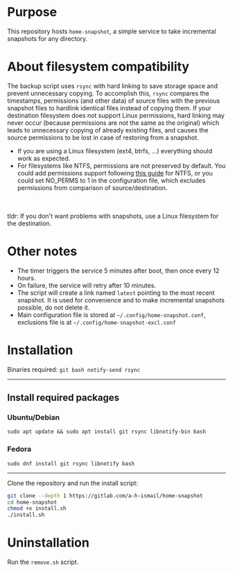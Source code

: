 # Purpose

This repository hosts `home-snapshot`, a simple service to take incremental snapshots for any directory.

# About filesystem compatibility

The backup script uses `rsync` with hard linking to save storage space and prevent unnecessary copying. To accomplish this, `rsync` compares the timestamps, permissions (and other data) of source files with the previous snapshot files to hardlink identical files instead of copying them. If your destination filesystem does not support Linux permissions, hard linking may never occur (because permissions are not the same as the original) which leads to unnecessary copying of already existing files, and causes the source permissions to be lost in case of restoring from a snapshot. <br>

- If you are using a Linux filesystem (ext4, btrfs, ...) everything should work as expected.
- For filesystems like NTFS, permissions are not preserved by default. You could add permissions support following [this guide](https://askubuntu.com/a/887502/1386657) for NTFS, or you could set NO_PERMS to 1 in the configuration file, which excludes permissions from comparison of source/destination.
<br>
<br>
tldr: If you don't want problems with snapshots, use a Linux filesystem for the destination.

# Other notes

- The timer triggers the service 5 minutes after boot, then once every 12 hours.
- On failure, the service will retry after 10 minutes.
- The script will create a link named `latest` pointing to the most recent snapshot. It is used for convenience and to make incremental snapshots possible, do not delete it.
- Main configuration file is stored at `~/.config/home-snapshot.conf`, exclusions file is at `~/.config/home-snapshot-excl.conf`

# Installation

Binaries required: `git bash notify-send rsync`

---

## Install required packages

### Ubuntu/Debian

`sudo apt update && sudo apt install git rsync libnotify-bin bash`

### Fedora

`sudo dnf install git rsync libnotify bash`

---
Clone the repository and run the install script:<br>

```bash
git clone --depth 1 https://gitlab.com/a-h-ismail/home-snapshot
cd home-snapshot
chmod +x install.sh
./install.sh
```

# Uninstallation

Run the `remove.sh` script.

